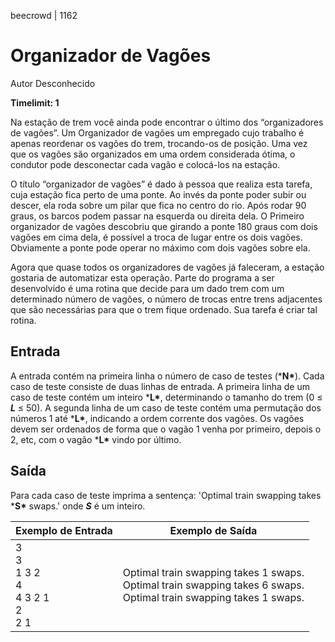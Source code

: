 beecrowd | 1162

# Organizador de Vagões

Autor Desconhecido

**Timelimit: 1**

Na estação de trem você ainda pode encontrar o último dos “organizadores de vagões”. Um Organizador de vagões um empregado cujo trabalho é apenas reordenar os vagões do trem, trocando-os de posição. Uma vez que os vagões são organizados em uma ordem considerada ótima, o condutor pode desconectar cada vagão e colocá-los na estação.

O título “organizador de vagões” é dado à pessoa que realiza esta tarefa, cuja estação fica perto de uma ponte. Ao invés da ponte poder subir ou descer, ela roda sobre um pilar que fica no centro do rio. Após rodar 90 graus, os barcos podem passar na esquerda ou direita dela. O Primeiro organizador de vagões descobriu que girando a ponte 180 graus com dois vagões em cima dela, é possível a troca de lugar entre os dois vagões. Obviamente a ponte pode operar no máximo com dois vagões sobre ela.

Agora que quase todos os organizadores de vagões já faleceram, a estação gostaria de automatizar esta operação. Parte do programa a ser desenvolvido é uma rotina que decide para um dado trem com um determinado número de vagões, o número de trocas entre trens adjacentes que são necessárias para que o trem fique ordenado. Sua tarefa é criar tal rotina.

## Entrada

A entrada contém na primeira linha o número de caso de testes (***N\***). Cada caso de teste consiste de duas linhas de entrada. A primeira linha de um caso de teste contém um inteiro ***L\***, determinando o tamanho do trem (0 ≤ ***L*** ≤ 50). A segunda linha de um caso de teste contém uma permutação dos números 1 até ***L\***, indicando a ordem corrente dos vagões. Os vagões devem ser ordenados de forma que o vagão 1 venha por primeiro, depois o 2, etc, com o vagão ***L\*** vindo por último.

## Saída

Para cada caso de teste imprima a sentença: 'Optimal train swapping takes ***S\*** swaps.' onde ***S*** é um inteiro.

| Exemplo de Entrada                                           | Exemplo de Saída                                             |
| ------------------------------------------------------------ | ------------------------------------------------------------ |
| 3 <br />3 <br />1 3 2<br />4 <br />4 3 2 1 <br />2 <br />2 1 | Optimal train swapping takes 1 swaps. <br />Optimal train swapping takes 6 swaps. <br />Optimal train swapping takes 1 swaps. |
